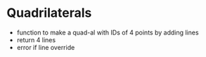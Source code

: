 # Quadrilaterals

- function to make a quad-al with IDs of 4 points by adding lines
- return 4 lines
- error if line override